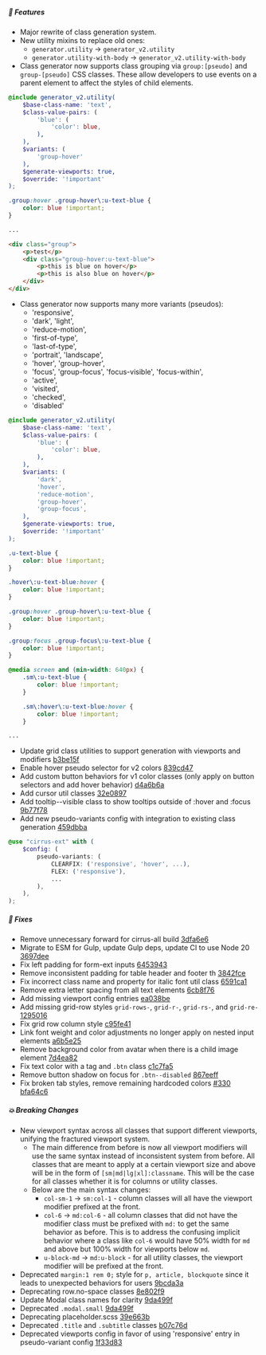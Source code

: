 ##### 🎉 Features

- Major rewrite of class generation system.
- New utility mixins to replace old ones:
    - `generator.utility` -> `generator_v2.utility`
    - `generator.utility-with-body` -> `generator_v2.utility-with-body`
- Class generator now supports class grouping via `group:[pseudo]` and `group-[pseudo]` CSS classes. These allow developers to use events on a parent element to affect the styles of child elements.

```scss
@include generator_v2.utility(
    $base-class-name: 'text',
    $class-value-pairs: (
        'blue': (
            'color': blue,
        ),
    ),
    $variants: (
        'group-hover'
    ),
    $generate-viewports: true,
    $override: '!important'
);
```

```css
.group:hover .group-hover\:u-text-blue {
    color: blue !important;
}

...
```

```html
<div class="group">
    <p>test</p>
    <div class="group-hover:u-text-blue">
        <p>this is blue on hover</p>
        <p>this is also blue on hover</p>
    </div>
</div>
```

- Class generator now supports many more variants (pseudos):
  - 'responsive',
  - 'dark', 'light',
  - 'reduce-motion',
  - 'first-of-type',
  - 'last-of-type',
  - 'portrait', 'landscape',
  - 'hover', 'group-hover',
  - 'focus', 'group-focus', 'focus-visible', 'focus-within',
  - 'active',
  - 'visited',
  - 'checked',
  - 'disabled'

```scss
@include generator_v2.utility(
    $base-class-name: 'text',
    $class-value-pairs: (
        'blue': (
            'color': blue,
        ),
    ),
    $variants: (
        'dark',
        'hover',
        'reduce-motion',
        'group-hover',
        'group-focus',
    ),
    $generate-viewports: true,
    $override: '!important'
);
```

```css
.u-text-blue {
    color: blue !important;
}

.hover\:u-text-blue:hover {
    color: blue !important;
}

.group:hover .group-hover\:u-text-blue {
    color: blue !important;
}

.group:focus .group-focus\:u-text-blue {
    color: blue !important;
}

@media screen and (min-width: 640px) {
    .sm\:u-text-blue {
        color: blue !important;
    }

    .sm\:hover\:u-text-blue:hover {
        color: blue !important;
    }

...
```

- Update grid class utilities to support generation with viewports and modifiers [b3be15f](https://github.com/Spiderpig86/Cirrus/commit/b3be15f8cc05311176c167f1047676d0c426b5be)
- Enable hover pseudo selector for v2 colors [839cd47](https://github.com/Spiderpig86/Cirrus/commit/839cd47baec8c76567dc0136c60c3a7081231738#diff-2be740eb6ef25e141bd74e2ce850db08d2a30ba64f5e58ad333f1b7f2a2c4f87)
- Add custom button behaviors for v1 color classes (only apply on button selectors and add hover behavior) [d4a6b6a](https://github.com/Spiderpig86/Cirrus/commit/d4a6b6a73444b04c25f08a2055fd32fda7d04a83)
- Add cursor util classes [32e0897](https://github.com/Spiderpig86/Cirrus/commit/32e08971cd9e85bc54d070ec46f6a6e36945c95e)
- Add tooltip--visible class to show tooltips outside of :hover and :focus [9b77f78](https://github.com/Spiderpig86/Cirrus/commit/9b77f7844c6d60bc433f99ca8a02f54ecaf27868)
- Add new pseudo-variants config with integration to existing class generation [459dbba](https://github.com/Spiderpig86/Cirrus/commit/459dbba4928af89a547b7c9c2a33d27161d536f3)

```scss
@use "cirrus-ext" with (
    $config: (
        pseudo-variants: (
            CLEARFIX: ('responsive', 'hover', ...),
            FLEX: ('responsive'),
            ...
        ),
    ),
);
```

##### 🐛 Fixes

- Remove unnecessary forward for cirrus-all build [3dfa6e6](https://github.com/Spiderpig86/Cirrus/commit/3dfa6e64904b2c1502c244e1975929a3cce25be7)
- Migrate to ESM for Gulp, update Gulp deps, update CI to use Node 20 [3697dee](https://github.com/Spiderpig86/Cirrus/commit/3697dee9736db599239529947a6f4ae317d6007a)
- Fix left padding for form-ext inputs [6453943](https://github.com/Spiderpig86/Cirrus/commit/645394359a5e8601f9176d0052845e1a1f36c58f#diff-65d54f869ab57e4907682b0ca168f65b93bc614bab3d64e7726cc9105993c446)
- Remove inconsistent padding for table header and footer th [3842fce](https://github.com/Spiderpig86/Cirrus/commit/3842fcef09d456769f0df65bd98b0f8c8ad48396#diff-41fccbff8bfc8e273de5f1f31df3c00b9e47d155e014bec5e901f6a84d24f944)
- Fix incorrect class name and property for italic font util class [6591ca1](https://github.com/Spiderpig86/Cirrus/commit/6591ca1ce109dcc85798327d163b7e98396aabc4#diff-d3a01f0b6c089e08ab968240addc2bec463b547d14f253fb55c72a59d56674edR720)
- Remove extra letter spacing from all text elements [6cb8f76](https://github.com/Spiderpig86/Cirrus/commit/6cb8f768ef3d34e9eca9574f8f07287da836dc64)
- Add missing viewport config entries [ea038be](https://github.com/Spiderpig86/Cirrus/commit/ea038befb811081b804e0656823ac006067e99c3)
- Add missing grid-row styles `grid-rows-`, `grid-r-`, `grid-rs-`, and `grid-re-` [1295016](https://github.com/Spiderpig86/Cirrus/commit/12950165240b1d53cc4a3e803155759cde1de50f#diff-bcee8f5354ad9844acbf1140b90dbdb15e5793f65ec20bdc6c5d737687fb6346)
- Fix grid row column style [c95fe41](https://github.com/Spiderpig86/Cirrus/commit/c95fe41cade7d0b6a5cb4ce41cd6d23c941f39cf#diff-bcee8f5354ad9844acbf1140b90dbdb15e5793f65ec20bdc6c5d737687fb6346)
- Link font weight and color adjustments no longer apply on nested input elements [a6b5e25](https://github.com/Spiderpig86/Cirrus/commit/a6b5e256210d24fc014bad504ddbb85b18959c6a#diff-f6186573c0b149acb95d8b889d6da98865c652fbc2da9fadc20a5edd0c557a6d)
- Remove background color from avatar when there is a child image element [7d4ea82](https://github.com/Spiderpig86/Cirrus/commit/7d4ea82fe6b5d30862d98e48dab4130ff18f4d46)
- Fix text color with a tag and `.btn` class [c1c7fa5](https://github.com/Spiderpig86/Cirrus/commit/c1c7fa560c7af168ef31d770b3aaeb04936c5a4a)
- Remove button shadow on focus for `.btn--disabled` [867eeff](https://github.com/Spiderpig86/Cirrus/commit/867eefff491e0ae4b45173c028ffae676adb840c)
- Fix broken tab styles, remove remaining hardcoded colors [#330](https://github.com/Spiderpig86/Cirrus/issues/330) [bfa64c6](https://github.com/Spiderpig86/Cirrus/commit/bfa64c6d0bdd687d3aac4e778530f42c53319cf5)

##### 💥 Breaking Changes

- New viewport syntax across all classes that support different viewports, unifying the fractured viewport system. 
    - The main difference from before is now all viewport modifiers will use the same syntax instead of inconsistent system from before. All classes that are meant to apply at a certain viewport size and above will be in the form of `[sm|md|lg|xl]:classname`. This will be the case for all classes whether it is for columns or utility classes.
    - Below are the main syntax changes:
        - `col-sm-1` -> `sm:col-1` - column classes will all have the viewport modifier prefixed at the front.
        - `col-6` -> `md:col-6` - all column classes that did not have the modifier class must be prefixed with `md:` to get the same behavior as before. This is to address the confusing implicit behavior where a class like `col-6` would have 50% width for `md` and above but 100% width for viewports below `md`.
        - `u-block-md` -> `md:u-block` - for all utility classes, the viewport modifier will be prefixed at the front.
- Deprecated `margin:1 rem 0;` style for `p, article, blockquote` since it leads to unexpected behaviors for users [9bcda3a](https://github.com/Spiderpig86/Cirrus/commit/9bcda3a4f1351aa4f4fe9736c473768e62fabc31)
- Deprecating row.no-space classes [8e802f9](https://github.com/Spiderpig86/Cirrus/commit/8e802f923df81d2e611c670f13fa175a1bf4c79f#diff-28c9e4afc4df9ed98a503dd39511da564502d2be96a5e8cd8f80b2ba096edf1e)
- Update Modal class names for clarity [9da499f](https://github.com/Spiderpig86/Cirrus/commit/9da499f60e3f3f818cf8ccba628fb89dbcb85727)
- Deprecated `.modal.small` [9da499f](https://github.com/Spiderpig86/Cirrus/commit/9da499f60e3f3f818cf8ccba628fb89dbcb85727)
- Deprecating placeholder.scss [39e663b](https://github.com/Spiderpig86/Cirrus/commit/39e663bdc24923073145232e61c7aed7d9c21a5d)
- Deprecated `.title` and `.subtitle` classes [b07c76d](https://github.com/Spiderpig86/Cirrus/commit/b07c76df0a56520c625c64ddac253838f8665133)
- Deprecated viewports config in favor of using 'responsive' entry in pseudo-variant config [1f33d83](https://github.com/Spiderpig86/Cirrus/commit/1f33d83c6a559315e81871d423a7f4aa380c3e6d)
